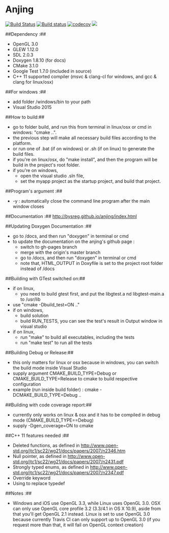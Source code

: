 # Anjing 
[![Build Status](https://travis-ci.org/bysreg/anjing.svg?branch=master)](https://travis-ci.org/bysreg/anjing) [![Build status](https://ci.appveyor.com/api/projects/status/qw871xxhxlhd0j3a?svg=true)](https://ci.appveyor.com/project/bysreg/anjing) 
[![codecov](https://codecov.io/gh/bysreg/anjing/branch/master/graph/badge.svg)](https://codecov.io/gh/bysreg/anjing)
<a href="https://codeclimate.com/github/bysreg/anjing"><img src="https://codeclimate.com/github/bysreg/anjing/badges/gpa.svg" /></a>

##Dependency :##
- OpenGL 3.0 
- GLEW 1.12.0
- SDL 2.0.3
- Doxygen 1.8.10 (for docs)
- CMake 3.1.0
- Google Test 1.7.0 (included in source)
- C++ 11 supported compiler (msvc & clang-cl for windows, and gcc & clang for linux/osx)

##For windows :##
- add folder /windows/bin to your path
- Visual Studio 2015

##How to build:##
- go to folder build, and run this from terminal in linux/osx or cmd in windows: "cmake ..".
- the previous step will make all necessary build files according to the platform.
- or run one of .bat (if on windows) or .sh (if on linux) to generate the build files.
- if you're on linux/osx, do "make install", and then the program will be build in the project's root folder. 
- if you're on windows, 
  - open the visual studio .sln file, 
  - set the myapp project as the startup project, and build that project. 

##Program's argument :##
- -y : automatically close the command line program after the main window closes


##Documentation :##
http://bysreg.github.io/anjing/index.html

##Updating Doxygen Documentation :##
- go to /docs, and then run "doxygen" in terminal or cmd
- to update the documentation on the anjing's github page : 
  - switch to gh-pages branch
  - merge with the origin's master branch
  - go to /docs, and then run "doxygen" in terminal or cmd
  - note that, HTML_OUTPUT in Doxyfile is set to the project root folder instead of /docs

##Building with GTest switched on:##
- if on linux, 
  - you need to build gtest first, and put the libgtest.a nd libgtest-main.a to /usr/lib
- use "cmake -Dbuild_test=ON .."
- if on windows, 
  - build solution
  - build RUN_TESTS, you can see the test's result in Output window in visual studio
- if on linux, 
  - run "make" to build all executables, including the tests
  - run "make test" to run all the tests

##Building Debug or Release:##
- this only matters for linux or osx because in windows, you can switch the build mode inside Visual Studio
- supply argument CMAKE_BUILD_TYPE=Debug or CMAKE_BUILD_TYPE=Release to cmake to build respective configuration
- example (run inside build folder) :  cmake -DCMAKE_BUILD_TYPE=Debug ..
  
##Building with code coverage report:##
- currently only works on linux & osx and it has to be compiled in debug mode (CMAKE_BUILD_TYPE==Debug)
- supply -Dgen_coverage=ON to cmake

##C++ 11 features needed :##
- Deleted functions, as defined in http://www.open-std.org/jtc1/sc22/wg21/docs/papers/2007/n2346.htm
- Null pointer, as defined in http://www.open-std.org/jtc1/sc22/wg21/docs/papers/2007/n2431.pdf
- Strongly typed enums, as defined in http://www.open-std.org/jtc1/sc22/wg21/docs/papers/2007/n2347.pdf  
- Override keyword
- Using to replace typedef
  
##Notes :##
- Windows and iOS use OpenGL 3.3, while Linux uses OpenGL 3.0. OSX can only use OpenGL core profile 3.2 (3.3/4.1 in OS X 10.9), aside from that you'll get OpenGL 2.1 instead. Linux is set to use OpenGL 3.0 because currently Travis CI can only support up to OpenGL 3.0 (if you request more than that, it will fail on OpenGL context creation)

